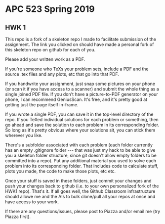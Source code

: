 # APC 523 Spring 2019
## HWK 1
This repo is a fork of a skeleton repo I made to facilitate submission of the assignment.  The link you clicked on should have made a personal fork of this skeleton repo on github for each of you.

Please add your written work as a PDF.

If you're someone who TeXs your problem sets, include a PDF and the source .tex files and any plots, etc that go into that PDF.

If you handwrite your assignment, just snap some pictures on your phone (or scan it if you have access to a scanner) and submit the whole thing as a single joined PDF file. If you don't have a picture-to-PDF generator on your phone, I can recommend GeniusScan.  It's free, and it's pretty good at getting just the page itself in-frame.

If you wrote a single PDF, you can save it in the top-level directory of the repo.  If you TeXed individual solutions for each problem or something, then go ahead and save the solution to each problem in its corresponding folder.  So long as it's pretty obvious where your solutions sit, you can stick them wherever you like.

There's a subfolder associated with each problem (each folder currently has an empty .gitignore folder --- that was just my hack to be able to give you a skeleton folder structure, since git doesn't allow empty folders to be committed into a repo).  Put any additional material you used to solve each problem into its corresponding folder.  That includes code to calculate stuff, plots you made, the code to make those plots, etc etc.

Once your stuff is saved in these folders, just commit your changes and push your changes back to github (i.e. to your own personalized fork of the HWK1 repo).  That's it. If all goes well, the Github Classroom infrastructure should allowe me and the AIs to bulk clone/pull all your repos at once and have access to your work.

If there are any questions/issues, please post to Piazza and/or email me (try Piazza first).
